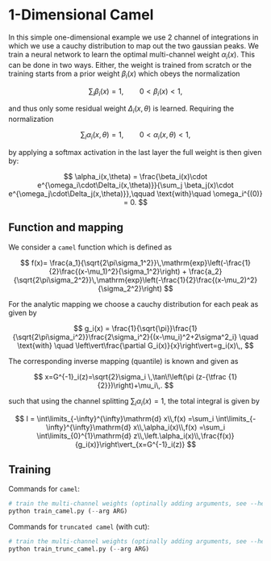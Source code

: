 # 1-Dimensional Camel

In this simple one-dimensional example we use 2 channel of
integrations in which we use a cauchy distribution to map out the two
gaussian peaks. We train a neural network to learn the optimal
multi-channel weight $\alpha_i(x)$. This can be done in two ways.
Either, the weight is trained from scratch or the training starts from
a prior weight $\beta_i(x)$ which obeys the normalization

$$ \sum_i \beta_i(x) = 1, \qquad 0 < \beta_i(x) <1,$$

and thus only some residual weight $\Delta_i(x,\theta)$ is learned. Requiring the normalization

$$
\sum_i \alpha_i(x,\theta) = 1, \qquad 0<\alpha_i(x,\theta) <1,
$$

by applying a softmax activation in the last layer the full weight is then given by:

$$
\alpha_i(x,\theta) = \frac{\beta_i(x)\cdot e^{\omega_i\cdot\Delta_i(x,\theta)}}{\sum_j \beta_j(x)\cdot e^{\omega_j\cdot\Delta_j(x,\theta)}},\qquad \text{with}\quad \omega_i^{(0)} = 0.
$$

## Function and mapping

We consider a `camel` function which is defined as

$$
f(x)= \frac{a_1}{\sqrt{2\pi\sigma_1^2}}\,\mathrm{exp}\left(-\frac{1}{2}\frac{(x-\mu_1)^2}{\sigma_1^2}\right) + \frac{a_2}{\sqrt{2\pi\sigma_2^2}}\,\mathrm{exp}\left(-\frac{1}{2}\frac{(x-\mu_2)^2}{\sigma_2^2}\right)
$$

For the analytic mapping we choose a cauchy distribution for each peak as given by

$$
g_i(x) = \frac{1}{\sqrt{\pi}}\frac{1}{\sqrt{2\pi\sigma_i^2}}\frac{2\sigma_i^2}{(x-\mu_i)^2+2\sigma^2_i}
    \quad \text{with} \quad \left\vert\frac{\partial G_i(x)}{x}\right\vert=g_i(x)\,,
$$

The corresponding inverse mapping (quantile) is known and given as

$$
x=G^{-1}_i(z)=\sqrt{2}\sigma_i \,\tan\!\left(\pi (z-{\tfrac {1}{2}})\right)+\mu_i\,.
$$

such that using the channel splitting $\sum_i \alpha_i(x)=1$, the total integral is given by

$$
I = \int\limits_{-\infty}^{\infty}\mathrm{d} x\\,f(x)
  =\sum_i \int\limits_{-\infty}^{\infty}\mathrm{d} x\\,\alpha_i(x)\\,f(x)
  =\sum_i \int\limits_{0}^{1}\mathrm{d} z\\,\left.\alpha_i(x)\\,\frac{f(x)}{g_i(x)}\right\vert_{x=G^{-1}_i(z)}
$$





## Training

Commands for ```camel```:

```python
# train the multi-channel weights (optinally adding arguments, see --help)
python train_camel.py (--arg ARG)
```

Commands for `truncated camel` (with cut):

```python
# train the multi-channel weights (optinally adding arguments, see --help)
python train_trunc_camel.py (--arg ARG)
```
   
   

